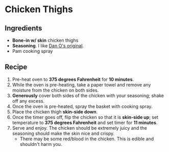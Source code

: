 # Chicken Thighs

## Ingredients

* **Bone-in w/ skin** chicken thighs
* **Seasoning**. I like [Dan O's original](https://danosseasoning.com/).
* Pam cooking spray

## Recipe

1. Pre-heat oven to **375 degrees Fahrenheit** for **10 minutes**.
1. While the oven is pre-heating, take a paper towel and remove any moisture from the chicken on both sides.
1. **Generously** cover both sides of the chicken with your seasoning; shake off any excess.
1. Once the oven is pre-heated, spray the basket with cooking spray.
1. Place the chicken thigh **skin-side down**.
1. Once the timer goes off, flip the chicken so that it is **skin-side up**; set temperature to **375 degrees Fahrenheit** and set timer for **11 minutes**.
1. Serve and enjoy. The chicken should be extremely juicy and the seasoning should make the skin nice and crispy.
   * There may be some red/blood in the chicken. This is edible and shouldn't harm you.
